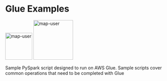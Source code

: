 # Glue Examples

<img width="85" alt="map-user" src="https://img.shields.io/badge/views-676-green"> <img width="125" alt="map-user" src="https://img.shields.io/badge/unique visits-148-green">

Sample PySpark script designed to run on AWS Glue. Sample scripts cover common operations that need to be completed with Glue
